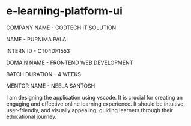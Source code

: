 # e-learning-platform-ui

COMPANY NAME - CODTECH IT SOLUTION

NAME - PURNIMA PALAI

INTERN ID - CT04DF1553

DOMAIN NAME - FRONTEND WEB DEVELOPMENT

BATCH DURATION - 4 WEEKS

MENTOR NAME - NEELA SANTOSH

I am designing the application using vscode. It is crucial for creating an engaging and effective online learning experience. It should be intuitive, user-friendly, and visually appealing, guiding learners through their educational journey.
